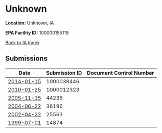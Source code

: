 # Unknown

**Location:** Unknown, IA

**EPA Facility ID:** 100000155119

[Back to IA Index](../../index.md)

## Submissions

| Date | Submission ID | Document Control Number |
|------|--------------|-------------------------|
| [2014-01-15](submissions/1000038446.md) | 1000038446 |  |
| [2010-01-25](submissions/1000012323.md) | 1000012323 |  |
| [2005-11-15](submissions/44236.md) | 44236 |  |
| [2004-06-22](submissions/36196.md) | 36196 |  |
| [2002-04-22](submissions/25563.md) | 25563 |  |
| [1999-07-01](submissions/14874.md) | 14874 |  |
